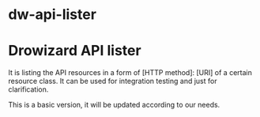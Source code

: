 dw-api-lister
=============

# Drowizard API lister

It is listing the API resources in a form of [HTTP method]: [URI] of a certain resource class. It can be used for integration testing and just for clarification.

This is a basic version, it will be updated according to our needs.
